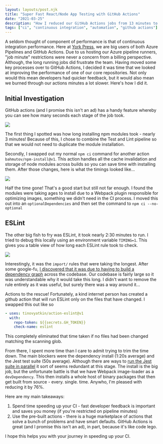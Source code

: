 ```yaml
---
layout: layouts/post.njk
title: "Super Fast React/Node App Testing with GitHub Actions"
date: "2021-03-25"
description: "How I reduced our GitHub Actions jobs from 13 minutes to less than 3"
tags: ["ci", "continuous integration", "automation", "github actions"]
---
```


A seldom thought of component of performance is that of continuous integration performance. Here at [York Press](https://york-e.com), we are big users of both Azure Pipelines and GitHub Actions. Due to us hosting our Azure pipeline runners, "job minute" restrictions were never a concern from a billing perspective. Although, the long running jobs did frustrate the team. Having moved some key processes over to GitHub Actions, I decided it was time that we looked at improving the performance of one of our core repositories. Not only would this mean developers had quicker feedback, but it would also mean we burned through our actions minutes a lot slower. Here's how I did it.

## Initial Investigation

GitHub actions (and I promise this isn't an ad) has a handy feature whereby you can see how many seconds each stage of the job took.

<div class="image">
	<img src="../../assets/images/github-actions-timing.png"/>
</div>

The first thing I spotted was how long installing npm modules took - nearly 3 minutes! Because of this, I chose to combine the Test and Lint pipeline so that we would not need to duplicate the module installation.

Secondly, I swapped out my normal `npm ci` command for another action `bahmutov/npm-install@v1`. This action handles all the cache invalidation and storage of node modules across builds so you can save time with installing them. After those changes, here is what the timings looked like...

<div class="image">
	<img src="../../assets/images/github-actions-timing-2.png"/>
</div>

Half the time gone! That's a good start but still not far enough. I found the modules were taking ages to install due to a Webpack plugin responsible for optimizing images, something we didn't need in the CI process. I moved this out into an `optionalDependencies` and then set the command to `npm ci --no-optional`

## ESLint

The other big fish to fry was ESLint, it took nearly 2:30 minutes to run. I tried to debug this locally using an environment variable `TIMING=1`. This gives you a table view of how long each ESLint rule took to check.

<div class="image">
	<img src="../../assets/images/eslint-timing.png"/>
</div>

Interestingly, it was the `import/` rules that were taking the longest. After some google-fu, [I discovered that it was due to having to build a dependency graph](https://github.com/benmosher/eslint-plugin-import/issues/1793) across the codebase. Our codebase is fairly large so it was understandable why it would take this long. I didn't want to remove the rule entirely as it was useful, but surely there was a way around it...

Actions to the rescue! Fortunately, a kind internet person has created a github action that will run ESLint only on the files that have changed. I swapped this out like so

```yaml
- uses: tinovyatkin/action-eslint@v1
  with:
    repo-token: ${{secrets.GH_TOKEN}}
    check-name: eslint
```

This completely eliminated that time taken if no files had been changed matching the scanning glob.

From there, I spent more time than I care to admit trying to trim the time down. The main blockers were the dependency install (1:20s average) and the Jest test suite (50s average). Although there are ways to [run the Jest suite in parallel](https://imhoff.blog/posts/parallelizing-jest-with-github-actions) it sort of seems redundant at this stage. The install is the big job, but the unfortunate battle is that we have Webpack image-loader as a `devDependency`. This then installs a whole host of binary packages that then get built from source - every. single. time. Anywho, I'm pleased with reducing it by 76%.

Here are my main takeaways:

1. Spend time speeding up your CI - fast developer feedback is important and saves you money (if you're restricted on pipeline minutes)
2. Use the pre-built actions - there is a huge marketplace of actions that solve a bunch of problems and have smart defaults. GitHub Actions is great (and I promise this isn't an ad), in part, because it's like code lego.

I hope this helps you with your journey in speeding up your CI.
